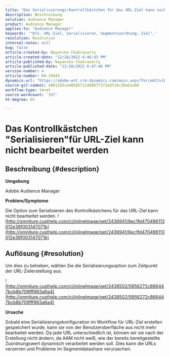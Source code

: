 ```yaml
---
title: "Das Serialisierungs-Kontrollkästchen für das URL-Ziel kann nicht bearbeitet werden"
description: Beschreibung
solution: Audience Manager
product: Audience Manager
applies-to: "Audience Manager"
keywords: '"KCS, URL-Ziel, Serialisieren, Segmentzuordnung, Ziel",'
resolution: Resolution
internal-notes: null
bug: false
article-created-by: Nayanika Chakravarty
article-created-date: "12/28/2022 6:46:43 PM"
article-published-by: Nayanika Chakravarty
article-published-date: "12/28/2022 6:47:46 PM"
version-number: 4
article-number: KA-19443
dynamics-url: "https://adobe-ent.crm.dynamics.com/main.aspx?forceUCI=1&pagetype=entityrecord&etn=knowledgearticle&id=6bad85f7-df86-ed11-81ac-6045bd0063aa"
source-git-commit: 4891265ce40585711d6d87f272ed714c38e61e08
workflow-type: tm+mt
source-wordcount: '157'
ht-degree: 6%

---
```


# Das Kontrollkästchen &quot;Serialisieren&quot;für URL-Ziel kann nicht bearbeitet werden

## Beschreibung {#description}


<b>Umgebung</b>

Adobe Audience Manager

<b>Problem/Symptome</b>

Die Option zum Serialisieren des Kontrollkästchens für das URL-Ziel kann nicht bearbeitet werden.
![http://omniture.custhelp.com/ci/inlineImage/get/2436941/8ec1fd470496113012e39f003147071b](http://omniture.custhelp.com/ci/inlineImage/get/2436941/8ec1fd470496113012e39f003147071b)

## Auflösung {#resolution}


Um dies zu beheben, wählen Sie die Serialisierungsoption zum Zeitpunkt der URL-Zielerstellung aus.

![http://omniture.custhelp.com/ci/inlineImage/get/2438502/5956272c866447bcb8b709fff963a6a4](http://omniture.custhelp.com/ci/inlineImage/get/2438502/5956272c866447bcb8b709fff963a6a4)

<b>Ursache</b>

Sobald eine Serialisierungskonfiguration im Workflow für URL-Ziel erstellen gespeichert wurde, kann sie von der Benutzeroberfläche aus nicht mehr bearbeitet werden. Da jede URL unterschiedlich ist, können wir sie nach der Erstellung nicht ändern, da AAM nicht weiß, wie der bereits bereitgestellte Zuordnungswert dynamisch verarbeitet werden soll. Dies kann die URLs verzerren und Probleme im Segmentdatashare verursachen.
